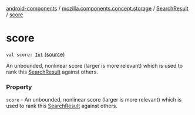 [android-components](../../index.md) / [mozilla.components.concept.storage](../index.md) / [SearchResult](index.md) / [score](./score.md)

# score

`val score: `[`Int`](https://kotlinlang.org/api/latest/jvm/stdlib/kotlin/-int/index.html) [(source)](https://github.com/mozilla-mobile/android-components/blob/master/components/concept/storage/src/main/java/mozilla/components/concept/storage/HistoryStorage.kt#L85)

An unbounded, nonlinear score (larger is more relevant) which is used to rank
this [SearchResult](index.md) against others.

### Property

`score` - An unbounded, nonlinear score (larger is more relevant) which is used to rank
this [SearchResult](index.md) against others.